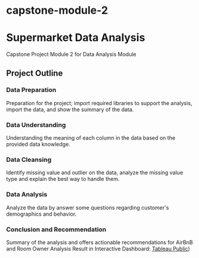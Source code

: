 # capstone-module-2

# Supermarket Data Analysis

Capstone Project Module 2 for Data Analysis Module

## Project Outline

### Data Preparation

Preparation for the project; import required libraries to support the analysis, import the data, and show the summary of the data.

### Data Understanding

Understanding the meaning of each column in the data based on the provided data knowledge.

### Data Cleansing

Identify missing value and outlier on the data, analyze the missing value type and explain the best way to handle them.

### Data Analysis

Analyze the data by answer some questions regarding customer's demographics and behavior.

### Conclusion and Recommendation

Summary of the analysis and offers actionable recommendations for AirBnB and Room Owner
Analysis Result in Interactive Dashboard: [Tableau Public](https://public.tableau.com/views/SupermarketCustomersDashboard_17309010679980/Dashboard1?:language=en-US&:sid=&:redirect=auth&:display_count=n&:origin=viz_share_link))



